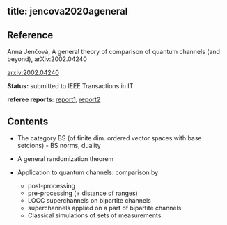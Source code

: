 title: jencova2020ageneral 
---

## Reference

Anna Jenčová, A general theory of comparison of quantum channels (and beyond), 
 arXiv:2002.04240

[arxiv:2002.04240](https://arxiv.org/abs/2002.04240)

**Status:** submitted to IEEE Transactions in IT  
  
**referee reports:** [report1](jencova2020ageneral/report1.pdf), [report2](jencova2020ageneral/report2.pdf)


## Contents

* The category $\mathsf{BS}$ (of finite dim. ordered vector spaces with base setcions) - BS norms, duality

* A general randomization theorem

* Application to quantum channels: comparison by
    
    * post-processing
    * pre-processing (+ distance of ranges)
    * LOCC superchannels on bipartite channels	
    * superchannels applied on a part of bipartite channels
    * Classical simulations of sets of measurements


